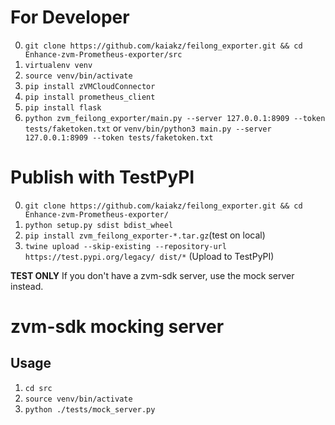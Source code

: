 # For Developer
0. `git clone https://github.com/kaiakz/feilong_exporter.git && cd Enhance-zvm-Prometheus-exporter/src`
1. `virtualenv venv`
2. `source venv/bin/activate`
3. `pip install zVMCloudConnector`
4. `pip install prometheus_client`
5. `pip install flask`
6. `python zvm_feilong_exporter/main.py --server 127.0.0.1:8909 --token tests/faketoken.txt` or `venv/bin/python3 main.py --server 127.0.0.1:8909 --token tests/faketoken.txt`

# Publish with TestPyPI
0. `git clone https://github.com/kaiakz/feilong_exporter.git && cd Enhance-zvm-Prometheus-exporter/`
1. `python setup.py sdist bdist_wheel`
2. `pip install zvm_feilong_exporter-*.tar.gz`(test on local)
3. `twine upload --skip-existing --repository-url https://test.pypi.org/legacy/ dist/*` (Upload to TestPyPI)

**TEST ONLY** If you don't have a zvm-sdk server, use the mock server instead. 
# zvm-sdk mocking server
## Usage
1. `cd src`
2. `source venv/bin/activate`
3. `python ./tests/mock_server.py`